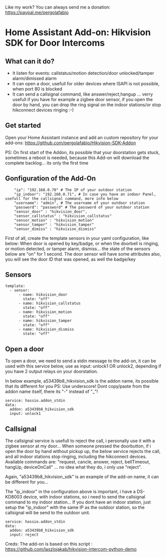 Like my work? You can always send me a donation: https://paypal.me/pergolafabio

# Home Assistant Add-on: Hikvision SDK for Door Intercoms

## What can it do? 
- It listen for events: callstatus/motion detection/door unlocked/tamper alarm/dimissed alarm
- It can open a door, usefull for older devices where ISAPI is not possible, when port 80 is blocked
- It can send a callsignal command, like answer/reject,hangup ... verry usefull if you have for example a zigbee door sensor, if you open the door by hand, you can drop the ring signal on the indoor stations/or stop hikconnect devices ringing :-)

## Get started

Open your Home Assistant instance and add an custom repository for your add-ons: https://github.com/pergolafabio/Hikvision-SDK-Addon

PS: On first start of the Addon, its possible that your doorstation gets stuck, sometimes a reboot is needed, because this Add-on will download the complete backlog... its only the first time

## Gonfiguration of the Add-On

````
    "ip": "192.168.0.70" # The IP of your outdoor station
    "ip_indoor": "192.168.0.71", # In case you have an indoor Panel, usefull for the callsignal command, more info below
    "username": "admin", # The username of your outdoor station
    "password": "password" # The password of your outdoor station
    "sensor_door" : "hikvision_door",
    "sensor_callstatus" : "hikvision_callstatus"
    "sensor_motion" : "hikvision_motion"
    "sensor_tamper" : "hikvision_tamper"
    "sensor_dimiss" : "hikvision_dismiss"		
````	

First of all, create the template sensors in your yaml configuration, like below:
When door is opened by key/badge, or when the doorbell is ringing, or motion detected, or tamper alarm, dismiss... the state of the sensors below are "on" for 1 second. The door sensor will have some attributes also, you will see the door ID that was opened, as well the badge/key

## Sensors 

````
template:
  - sensor: 
      - name: hikvision_door
        state: "off"
      - name: hikvision_callstatus
        state: "off"
      - name: hikvision_motion
        state: "off"
      - name: hikvision_tamper
        state: "off"
      - name: hikvision_dismiss
        state: "off"    		
````

## Open a door

To open a door, we need to send a stdin message to the add-on, it can be used with this service below, use as input: unlock1 OR unlock2, depending if you have 2 output relays on your doorstation.

In below example, a53439b8_hikvision_sdk is the addon name, its possible that its different for you
PS: Use underscore! Dont copy/paste from the addon name itself, there its "-" instead of "_"!

````
service: hassio.addon_stdin
data:
  addon: a53439b8_hikvision_sdk
  input: unlock1
````

## Callsignal

The callsignal service is usefull to reject the call, i personally use it with a zigbee sensor at my door... When someone pressed the doorbutton, if i open the door by hand without pickup up, the below service rejects the call, and all indoor stations stop ringing, including the hikconnect devices.
Available commands are: "request, cancle, answer, reject, bellTimeout, hangUp, deviceOnCall" ... no idea what they do, i only use "reject".

Again, "a53439b8_hikvision_sdk" is an example of the add-on name, it can be different for you...

The "ip_indoor" in the configuration above is important, i have a DS-KD8003 device, with indoor stations, so i need to send the callsignal command to my indoor station... If you dont have an indoor station, just setup the "ip_indoor" with the same IP as the outdoor station, so the callsignal will be send to the outdoor unit.

````
service: hassio.addon_stdin
data:
  addon: a53439b8_hikvision_sdk
  input: reject
````

Creds:
The add-on is based on this script : https://github.com/laszlojakab/hikvision-intercom-python-demo
